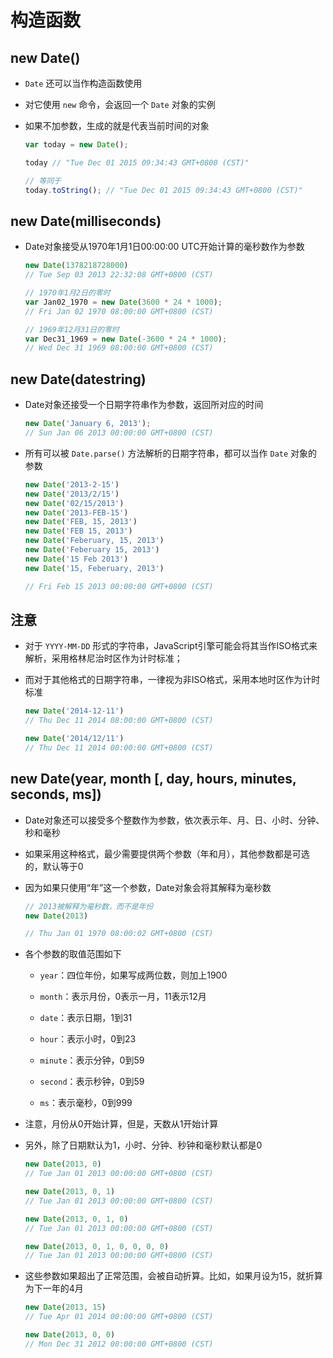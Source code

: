 # 构造函数

## new Date()

  - `Date` 还可以当作构造函数使用

  - 对它使用 `new` 命令，会返回一个 `Date` 对象的实例

  - 如果不加参数，生成的就是代表当前时间的对象

    ```js
    var today = new Date();

    today // "Tue Dec 01 2015 09:34:43 GMT+0800 (CST)"

    // 等同于
    today.toString(); // "Tue Dec 01 2015 09:34:43 GMT+0800 (CST)"
    ```

## new Date(milliseconds)

  - Date对象接受从1970年1月1日00:00:00 UTC开始计算的毫秒数作为参数

    ```js
    new Date(1378218728000)
    // Tue Sep 03 2013 22:32:08 GMT+0800 (CST)

    // 1970年1月2日的零时
    var Jan02_1970 = new Date(3600 * 24 * 1000);
    // Fri Jan 02 1970 08:00:00 GMT+0800 (CST)

    // 1969年12月31日的零时
    var Dec31_1969 = new Date(-3600 * 24 * 1000);
    // Wed Dec 31 1969 08:00:00 GMT+0800 (CST)
    ```

## new Date(datestring)

  - Date对象还接受一个日期字符串作为参数，返回所对应的时间

    ```js
    new Date('January 6, 2013');
    // Sun Jan 06 2013 00:00:00 GMT+0800 (CST)
    ```

  - 所有可以被 `Date.parse()` 方法解析的日期字符串，都可以当作 `Date` 对象的参数

    ```js
    new Date('2013-2-15')
    new Date('2013/2/15')
    new Date('02/15/2013')
    new Date('2013-FEB-15')
    new Date('FEB, 15, 2013')
    new Date('FEB 15, 2013')
    new Date('Feberuary, 15, 2013')
    new Date('Feberuary 15, 2013')
    new Date('15 Feb 2013')
    new Date('15, Feberuary, 2013')

    // Fri Feb 15 2013 00:00:00 GMT+0800 (CST)
    ```

## 注意

  - 对于 `YYYY-MM-DD` 形式的字符串，JavaScript引擎可能会将其当作ISO格式来解析，采用格林尼治时区作为计时标准；

  - 而对于其他格式的日期字符串，一律视为非ISO格式，采用本地时区作为计时标准

    ```js
    new Date('2014-12-11')
    // Thu Dec 11 2014 08:00:00 GMT+0800 (CST)

    new Date('2014/12/11')
    // Thu Dec 11 2014 00:00:00 GMT+0800 (CST)
    ```

## new Date(year, month \[, day, hours, minutes, seconds, ms])

  - Date对象还可以接受多个整数作为参数，依次表示年、月、日、小时、分钟、秒和毫秒

  - 如果采用这种格式，最少需要提供两个参数（年和月），其他参数都是可选的，默认等于0

  - 因为如果只使用“年”这一个参数，Date对象会将其解释为毫秒数

    ```js
    // 2013被解释为毫秒数，而不是年份
    new Date(2013)

    // Thu Jan 01 1970 08:00:02 GMT+0800 (CST)
    ```

  - 各个参数的取值范围如下

      - `year`：四位年份，如果写成两位数，则加上1900

      - `month`：表示月份，0表示一月，11表示12月

      - `date`：表示日期，1到31

      - `hour`：表示小时，0到23

      - `minute`：表示分钟，0到59

      - `second`：表示秒钟，0到59

      - `ms`：表示毫秒，0到999

  - 注意，月份从0开始计算，但是，天数从1开始计算

  - 另外，除了日期默认为1，小时、分钟、秒钟和毫秒默认都是0

    ```js
    new Date(2013, 0)
    // Tue Jan 01 2013 00:00:00 GMT+0800 (CST)

    new Date(2013, 0, 1)
    // Tue Jan 01 2013 00:00:00 GMT+0800 (CST)

    new Date(2013, 0, 1, 0)
    // Tue Jan 01 2013 00:00:00 GMT+0800 (CST)

    new Date(2013, 0, 1, 0, 0, 0, 0)
    // Tue Jan 01 2013 00:00:00 GMT+0800 (CST)
    ```

  - 这些参数如果超出了正常范围，会被自动折算。比如，如果月设为15，就折算为下一年的4月

    ```js
    new Date(2013, 15)
    // Tue Apr 01 2014 00:00:00 GMT+0800 (CST)

    new Date(2013, 0, 0)
    // Mon Dec 31 2012 00:00:00 GMT+0800 (CST)
    ```
